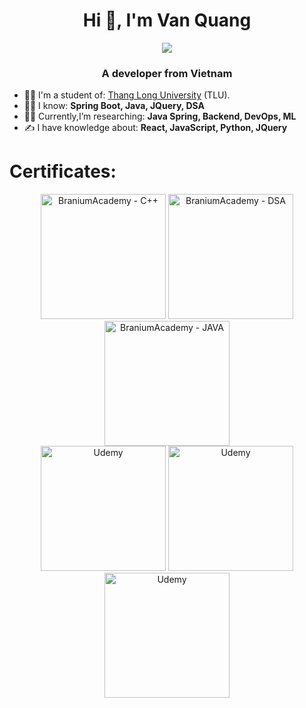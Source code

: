 <h1 align="center">Hi 👋, I'm Van Quang</h1>
<p align="center"><img src="https://img.icons8.com/color/48/000000/vietnam-circular.png"/></p>
<h3 align="center">A developer from Vietnam </h3>

- 👨‍🎓 I'm a student of: [Thang Long University](https://thanglong.edu.vn/) (TLU).
- 🙋‍♂️ I know: **Spring Boot, Java, JQuery, DSA**
- 👨‍💻 Currently,I’m researching: **Java Spring, Backend, DevOps, ML**
- ✍ I have knowledge about: **React, JavaScript, Python, JQuery**


<!--	## 📫 How to reach me:-->

<!--	<p align="center">-->
<!--		<a href="https://www.linkedin.com/in/quang-nguyen-56475b229" >-->
<!--			<img src="https://img.icons8.com/fluent/48/000000/linkedin.png"/>-->

<!--			<a href="https://www.facebook.com/vanquanq18" alt="Facebook">-->
<!--				<img src="https://img.icons8.com/fluent/48/000000/facebook-new.png"/>-->

<!--				<a href="https://github.com/vanquanq" alt="Github">-->
<!--					<img src="https://img.icons8.com/fluent/48/000000/github.png"/>-->

<!--					<a href="https://www.youtube.com/channel/UCXt3U_DM6Y-slWjFwA505ZQ" alt="Youtube channel" >-->
<!--						<img src="https://img.icons8.com/fluent/48/000000/youtube-play.png"/>-->
<!--	</p>-->


<!-- ## Languages and Tools: -->
<!--	<img align="left" alt="Visual Studio Code" width="70px" src="https://img.icons8.com/nolan/344/visual-studio-code-2019.png" />-->
<!--	<img align="left" alt="Spring Boot" width="70px" src="https://img.icons8.com/color/48/spring-logo.png"  />-->
<!--	<img align="left" alt="Java" width="70px" src="https://user-images.githubusercontent.com/25181517/117201156-9a724800-adec-11eb-9a9d-3cd0f67da4bc.png" />-->
<!--	<img align="left" alt="IntelliJ" width="70px" src="https://img.icons8.com/?size=100&id=F7REdHlg6KJX&format=png" />-->
<!--	<img align="left" alt="React" width="70px" src="https://user-images.githubusercontent.com/25181517/183897015-94a058a6-b86e-4e42-a37f-bf92061753e5.png" />-->

<!--	<table style="width:100%;" >-->
<!--		<tr>-->
<!--			<p align="center">-->
<!--				<img src="https://cdn.dribbble.com/users/1059583/screenshots/4171367/coding-freak.gif" alt="dev" width="40%"/>-->
<!--			</p>-->
<!--		</tr>-->
<!--	</table>-->


# Certificates:
<p align="center">
    <img alt="BraniumAcademy - C++" title="BraniumAcademy - C++" src="https://i.imgur.com/pGU1EsX.jpg" width="200px" />
    <img alt="BraniumAcademy - DSA" title="BraniumAcademy - C++" src="https://i.imgur.com/pGU1EsX.jpg" width="200px" />
    <img alt="BraniumAcademy - JAVA" title="BraniumAcademy - JAVA" src="https://i.imgur.com/3Wg6zw1.jpeg" width="200px" />
    <br>
    <img alt="Udemy" title="The Complete JavaScript Course 2023: From Zero to Expert!" src="https://i.ibb.co/pvw6TQT/UC-1d0da359-15b9-41b1-96ad-01b1114eb510.jpg" width="200px" />
    <img alt="Udemy" title="[NEW] Spring Boot 3, Spring 6 & Hibernate for Beginners!" src="https://i.imgur.com/yj9ipJq.jpeg" width="200px" />
    <img alt="Udemy" title=" Full Stack: React and Java Spring Boot - The Developer Guide " src="https://i.imgur.com/rSUWpXk.jpeg" width="200px" />
</p>
